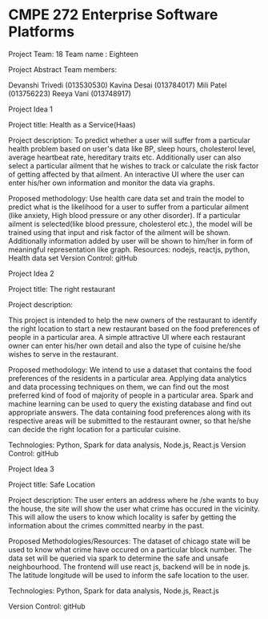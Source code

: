 # CMPE 272 Enterprise Software Platforms

Project Team: 18 
Team name : Eighteen

Project Abstract 
Team members:

Devanshi Trivedi (013530530)
Kavina Desai (013784017)
Mili Patel (013756223)
Reeya Vani (013748917)




Project Idea 1

Project title: Health as a Service(Haas)

Project description:
To predict whether a user will suffer from a particular health problem based on user's data like BP, sleep hours, cholesterol level, average heartbeat rate, hereditary traits etc.
Additionally user can also select a particular ailment that he wishes to track or calculate the risk factor of getting affected by that ailment.
An interactive UI where the user can enter his/her own information and monitor the data via graphs.

Proposed methodology:
Use health care data set and train the model to predict what is the likelihood for a user to suffer from a particular ailment (like anxiety, High blood pressure or any other disorder). 
If a particular ailment is selected(like blood pressure, cholesterol etc.), the model will be trained using that input and risk factor of the ailment will be shown. Additionally information added by user will be shown to him/her in form of meaningful representation like graph. 
Resources: nodejs, reactjs, python, Health data set
Version Control: gitHub





Project Idea 2

Project title: The right restaurant

Project description:

This project is intended to help the new owners of the restaurant to identify the right location to start a new restaurant based on the food preferences of people in a particular area.
A simple attractive UI where each restaurant owner can enter his/her own detail and also the type of cuisine he/she wishes to serve in the restaurant.

Proposed methodology:
We intend to use a dataset that contains the food preferences of the residents in a particular area. Applying data analytics and data processing techniques on them, we can find out the most preferred kind of food of majority of people in a particular area. Spark and machine learning can be used to query the existing database and find out appropriate answers. 
The data containing food preferences along with its respective areas will be submitted to the restaurant owner, so that he/she can decide the right location for a particular cuisine.

Technologies:
Python, Spark for data analysis, Node.js, React.js 
Version Control: gitHub






Project Idea 3

Project title: Safe Location

Project description:
The user enters an address where he /she wants to buy the house, the site will show the user what crime has occured in the vicinity. This will allow the users to know which locality is safer by getting the information about the crimes committed nearby in the past. 

Proposed Methodologies/Resources: 
The dataset of chicago state will be used to know what crime have occured on a particular block number. The data set will be queried via spark to determine the safe and unsafe neighbourhood. The frontend will use react js, backend will be in node js. 
The latitude longitude will be used to inform the safe location to the user.

Technologies:
Python, Spark for data analysis, Node.js, React.js 

Version Control: gitHub


















